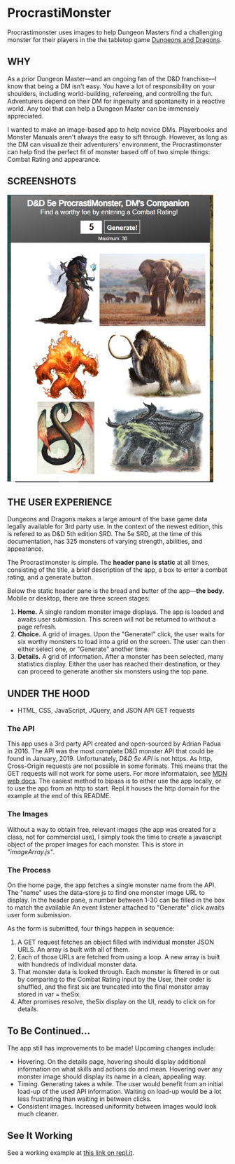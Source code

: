 # ProcrastiMonster

Procrastimonster uses images to help Dungeon Masters find a challenging monster for their players in the the tabletop game [Dungeons and Dragons](http://dnd.wizards.com/).

## WHY

As a prior Dungeon Master—and an ongoing fan of the D&D franchise—I know that being a DM isn't easy. You have a lot of responsibility on your shoulders, including world-building, refereeing, and controlling the fun. Adventurers depend on their DM for ingenuity and spontaneity in a reactive world. Any tool that can help a Dungeon Master can be immensely appreciated.

I wanted to make an image-based app to help novice DMs. Playerbooks and Monster Manuals aren't always the easy to sift through. However, as long as the DM can visualize their adventurers' environment, the Procrastimonster can help find the perfect fit of monster based off of two simple things: Combat Rating and appearance.

## SCREENSHOTS

![Screenshot of Responsive Images](https://github.com/nomcgill/DnDprocrastiMonster/blob/master/ProcrastiMonster%20App%20Screenshot.jpg?raw=true)

## THE USER EXPERIENCE

Dungeons and Dragons makes a large amount of the base game data legally available for 3rd party use. In the context of the newest edition, this is refered to as D&D 5th edition SRD. The 5e SRD, at the time of this documentation, has 325 monsters of varying strength, abilities, and appearance.

The Procrastimonster is simple. The **header pane is static** at all times, consisting of the title, a brief description of the app, a box to enter a combat rating, and a generate button.

Below the static header pane is the bread and butter of the app—**the body**. Mobile or desktop, there are three screen stages:
1. **Home.** A single random monster image displays. The app is loaded and awaits user submission. This screen will not be returned to without a page refresh.
2. **Choice.** A grid of images. Upon the "Generate!" click, the user waits for six worthy monsters to load into a grid on the screen. The user can then either select one, or "Generate" another time.
3. **Details.** A grid of information. After a monster has been selected, many statistics display. Either the user has reached their destination, or they can proceed to generate another six monsters using the top pane. 

## UNDER THE HOOD
* HTML, CSS, JavaScript, JQuery, and JSON API GET requests
### The API
This app uses a 3rd party API created and open-sourced by Adrian Padua in 2016. The API was the most complete D&D monster API that could be found in January, 2019. Unfortunately, *D&D 5e API* is not https. As http, Cross-Origin requests are not possible in some formats. This means that the GET requests will not work for some users. For more informataion, see [MDN web docs](https://developer.mozilla.org/en-US/docs/Web/HTTP/CORS). The easiest method to bipass is to either use the app locally, or to use the app from an http to start. Repl.it houses the http domain for the example at the end of this README. 

### The Images
Without a way to obtain free, relevant images (the app was created for a class, not for commercial use), I simply took the time to create a javascript object of the proper images for each monster. This is store in *"imageArray.js"*.

### The Process
On the home page, the app fetches a single monster name from the API. The "name" uses the data-store js to find one monster image URL to display. In the header pane, a number between 1-30 can be filled in the box to match the available An event listener attached to "Generate" click awaits user form submission.

As the form is submitted, four things happen in sequence:
1. A GET request fetches an object filled with individual monster JSON URLS. An array is built with all of them.
2. Each of those URLs are fetched from using a loop. A new array is built with hundreds of individual monster data.
3. That monster data is looked through. Each monster is filtered in or out by comparing to the Combat Rating input by the User, their order is shuffled, and the first six are truncated into the final monster array stored in var = theSix.
4. After promises resolve, theSix display on the UI, ready to click on for details.

## To Be Continued...

The app still has improvements to be made! Upcoming changes include:
* Hovering. On the details page, hovering should display additional information on what skills and actions do and mean. Hovering over any monster image should display its name in a clean, appealing way.
* Timing. Generating takes a while. The user would benefit from an initial load-up of the used API information. Waiting on load-up would be a lot less frustrating than waiting in between clicks.
* Consistent images. Increased uniformity between images would look much cleaner.

## See It Working
See a working example at [this link on repl.it](http://procrastimonster--nomcgill.repl.co/).
